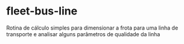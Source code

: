 # fleet-bus-line
Rotina de cálculo simples para dimensionar a frota para uma linha de transporte e analisar alguns parâmetros de qualidade da linha
